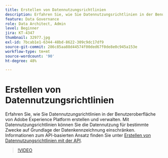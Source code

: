 ```yaml
---
title: Erstellen von Datennutzungsrichtlinien
description: Erfahren Sie, wie Sie Datennutzungsrichtlinien in der Benutzeroberfläche von Adobe Experience Platform erstellen und verwalten. Mit Richtlinien zur Datennutzung können Sie die Datennutzung für bestimmte Zwecke auf Grundlage der Datenkennzeichnung einschränken.
feature: Data Governance
role: Data Architect, Admin
level: Beginner
jira: KT-4347
thumbnail: 32977.jpg
exl-id: 7bcab1e1-6344-48bd-8622-309c9dc17df9
source-git-commit: 286c85aa88d44574f00ded67f0de8e0c945a153e
workflow-type: tm+mt
source-wordcount: '90'
ht-degree: 48%

---
```


# Erstellen von Datennutzungsrichtlinien

Erfahren Sie, wie Sie Datennutzungsrichtlinien in der Benutzeroberfläche von Adobe Experience Platform erstellen und verwalten. Mit Datennutzungsrichtlinien können Sie die Datennutzung für bestimmte Zwecke auf Grundlage der Datenkennzeichnung einschränken. Informationen zum API-basierten Ansatz finden Sie unter [Erstellen von Datennutzungsrichtlinien mit der API](https://experienceleague.adobe.com/docs/experience-platform/data-governance/policies/create.html?lang=de).

>[!VIDEO](https://video.tv.adobe.com/v/32977?learn=on&enablevpops)